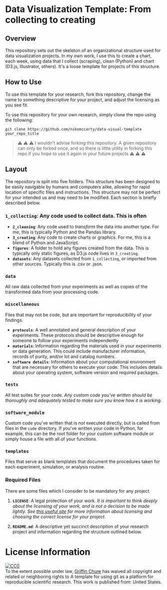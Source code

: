 # Data Visualization Template: From collecting to creating

## Overview
This repository sets out the skeleton of an organizational structure used for data visualization projects. In my own work, I use this to create a chart, each week, using data that I collect (scraping), clean (Python) and chart (D3.js, Illustrator, others). It's a loose template for projects of this structure.

## How to Use
To use this template for your research, fork this repository, change the name
to something descriptive for your project, and adjust the licensing as you
see fit.

To use this repository for your own research, simply clone the repo using the following:

```
git clone https://github.com/nikomccarty/data-visual-template your_repo_title
```

> :warning: :warning: :warning: I wouldn't advise forking this repository. A given repository can only be forked once, and so there is little utility in forking this repo if you hope to use it again in your future projects :warning: :warning: :warning:

## Layout

The repository is split into five folders. This structure has been designed to be easily navigable by humans and computers alike, allowing for rapid location of specific files and instructions. This structure may not be perfect for your intended us and may need to be modified. Each section is briefly described below. 

### **`1_collecting`**: Any code used to collect data. This is often
 * **`2_cleaning`**: Any code used to *transform* the data into another type. For me, this is typically Python and the Pandas library.
 * **`3_creating`**: Any code to create charts or graphics. For me, this is a blend of Python and JavaScript.
 * **`figures`**: A folder to hold any figures created from the data. This is typically only static figures, as D3.js code lives in `3_creating`.
 * **`datasets`**: Any datasets collected from `1_collecting`, or imported from other sources. Typically this is .csv or .json. 

### **`data`** 
All raw data collected from your experiments as well as copies of the transformed data from your processing code. 

### **`miscellaneous`** 
Files that may not be code, but are important for reproducibility of your findings.
* **`protocols`**: A well annotated and general description of your experiments. These protocols should be descriptive enough for someone to follow your experiments independently 
* **`materials`**: Information regarding the materials used in your experiments or data generation. This could include manufacturer information, records of purity, and/or lot and catalog numbers.
* **`software details`**: Information about your computational environment that are necessary for others to execute your code. This includes details about your operating system, software version and required packages.

### **`tests`** 
All test suites for your code. *Any custom code you've written should be thoroughly and adequately tested to make sure you know how it is working.*

### **`software_module`** 
Custom code you've written that is *not* executed directly, but is called from files in the `code` directory. If you've written your code in Python, for example, this can be the root folder for your custom software module or simply house a file with all of your functions. 

### **`templates`** 
Files that serve as blank templates that document the procedures taken for each experiment, simulation, or analysis routine. 

### Required Files
There are some files which I consider to be mandatory for any project.

1. **`LICENSE`**: A legal protection of your work. *It is important to think deeply about the licensing of your work, and is not a decision to be made lightly. See [this useful site](https://choosealicense.com/) for more information about licensing and choosing the correct license for your project.*

2. **`README.md`**: A descriptive yet succinct description of your research project and information regarding the structure outlined below.


# License Information

<p xmlns:dct="http://purl.org/dc/terms/" xmlns:vcard="http://www.w3.org/2001/vcard-rdf/3.0#">
  <a rel="license"
     href="http://creativecommons.org/publicdomain/zero/1.0/">
    <img src="http://i.creativecommons.org/p/zero/1.0/88x31.png" style="border-style: none;" alt="CC0" />
  </a>
  <br />
  To the extent possible under law,
  <a rel="dct:publisher"
     href="github.com/gchure/reproducible_research">
    <span property="dct:title">Griffin Chure</span></a>
  has waived all copyright and related or neighboring rights to
  <span property="dct:title">A template for using git as a platform for reproducible scientific research</span>.
This work is published from:
<span property="vcard:Country" datatype="dct:ISO3166"
      content="US" about="github.com/gchure/reproducible_research">
  United States</span>.
</p>
